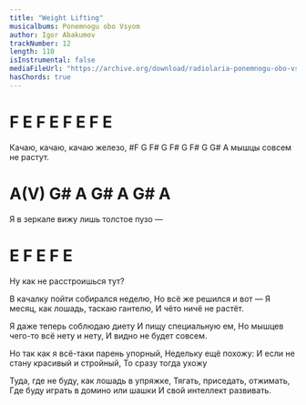 ```yaml
---
title: "Weight Lifting"
musicalbums: Ponemnogu obo Vsyom
author: Igor Abakumov
trackNumber: 12
length: 110
isInstrumental: false
mediaFileUrl: "https://archive.org/download/radiolaria-ponemnogu-obo-vsyom/12-kachayu.mp3"
hasChords: true
---
```


# F E    F E    F E   F E
Качаю, качаю, качаю железо,
#F  G     F# G      F# G   F# G G#
А мышцы совсем не растут.
#     A(V) G# A    G#   A    G# A
Я в зеркале вижу лишь толстое пузо —
#    E      F    E    F  E
Ну как не расстроишься тут?

В качалку пойти собирался неделю,
Но всё же решился и вот —
Я месяц, как лошадь, таскаю гантелю,
И чёто ничё не растёт.

Я даже теперь соблюдаю диету
И пищу специальную ем,
Но мышцев чего-то всё нету и нету,
И видно не будет совсем.

Но так как я всё-таки парень упорный,
Недельку ещё похожу:
И если не стану красивый и стройный,
То сразу тогда ухожу

Туда, где не буду, как лошадь в упряжке,
Тягать, приседать, отжимать,
Где буду играть в домино или шашки
И свой интеллект развивать.
